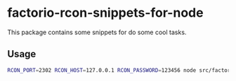 # factorio-rcon-snippets-for-node

This package contains some snippets for do some cool tasks.

## Usage

```bash
RCON_PORT=2302 RCON_HOST=127.0.0.1 RCON_PASSWORD=123456 node src/factorio_yolo_dataset_collector_v0.ts
```
